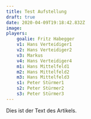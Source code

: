 ```yaml
---
title: Test Aufstellung
draft: true
date: 2020-04-09T19:18:42.832Z
image:
players:
    goalie: Fritz Habegger
    v1: Hans Verteidiger1
    v2: Hans Verteidiger2
    v3: Markus
    v4: Hans Verteidiger4
    m1: Hans Mittelfeld1
    m2: Hans Mittelfeld2
    m3: Hans Mittelfeld3
    s1: Peter Stürmer1
    s2: Peter Stürmer2
    s3: Peter Stürmer3
---
```

Dies ist der Text des Artikels.